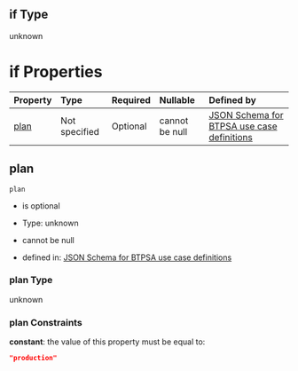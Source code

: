 ## if Type

unknown

# if Properties

| Property      | Type          | Required | Nullable       | Defined by                                                                                                                                                                                                                                  |
| :------------ | :------------ | :------- | :------------- | :------------------------------------------------------------------------------------------------------------------------------------------------------------------------------------------------------------------------------------------ |
| [plan](#plan) | Not specified | Optional | cannot be null | [JSON Schema for BTPSA use case definitions](btpsa-usecase-properties-services-items-allof-2-then-allof-39-then-allof-0-if-properties-plan.md "undefined#/properties/services/items/allOf/2/then/allOf/39/then/allOf/0/if/properties/plan") |

## plan



`plan`

*   is optional

*   Type: unknown

*   cannot be null

*   defined in: [JSON Schema for BTPSA use case definitions](btpsa-usecase-properties-services-items-allof-2-then-allof-39-then-allof-0-if-properties-plan.md "undefined#/properties/services/items/allOf/2/then/allOf/39/then/allOf/0/if/properties/plan")

### plan Type

unknown

### plan Constraints

**constant**: the value of this property must be equal to:

```json
"production"
```
